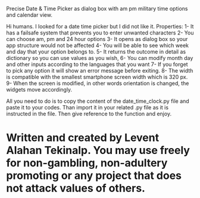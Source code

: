 Precise Date & Time Picker as dialog box with am pm military time options and calendar view.

Hi humans. I looked for a date time picker but I did not like it. Properties:
1- It has a failsafe system that prevents you to enter unwanted characters
2- You can choose am, pm and 24 hour options
3- It opens as dialog box so your app structure would not be affected
4- You will be able to see which week and day that your option belongs to.
5- It returns the outcome in detail as dictionary so you can use values as you wish,
6- You can modify month day and other inputs according to the languages that you want
7- If you forget to pick any option it will show an error message before exiting.
8- The width is compatible with the smallest smartphone screen width which is 320 px.
9- When the screen is modified, in other words orientation is changed, the widgets move accordingly. 

All you need to do is to copy the content of the date_time_clock.py file and paste it to your codes. Than import it in your related .py file as it is instructed in the file. 
Then give reference to the function and enjoy.

# Written and created by Levent Alahan Tekinalp. You may use freely for non-gambling, non-adultery promoting or any project that does not attack values of others.
